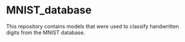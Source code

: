 # MNIST_database
This repository contains models that were used to classify handwritten digits from the MNIST database.
